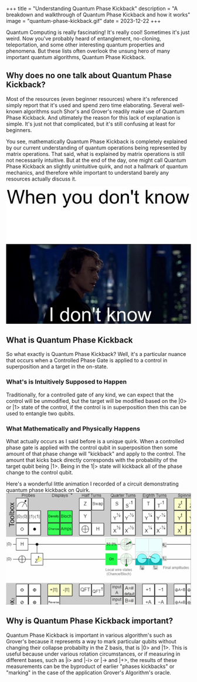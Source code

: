 +++
title = "Understanding Quantum Phase Kickback"
description = "A breakdown and walkthrough of Quantum Phase Kickback and how it works"
image = "quantum-phase-kickback.gif"
date = 2023-12-22
+++

Quantum Computing is really fascinating! It's really cool! Sometimes it's just weird. Now
you've probably heard of entanglement, no-cloning, teleportation, and some other interesting
quantum properties and phenomena. But these lists often overlook the unsung hero of many
important quantum algorithms, Quantum Phase Kickback.

## Why does no one talk about Quantum Phase Kickback?
Most of the resources (even beginner resources) where it's referenced
simply report that it's used and spend zero time elaborating. Several well-known
algorithms such Shor's and Grover's readily make use of Quantum Phase Kickback. And 
ultimately the reason for this lack of explanation is simple. It's just not that
complicated, but it's still confusing at least for beginners.

You see, mathematically Quantum Phase Kickback is completely explained by our current
understanding of quantum operations being represented by matrix operations. That said,
what is explained by matrix operations is still not necessarily intuitive. But at the
end of the day, one might call Quantum Phase Kickback an slightly unintuitive quirk, and
not a hallmark of quantum mechanics, and therefore while important to understand barely any
resources actually discuss it.

![If you don't know then you don't know](./if-you-dont-know.jpg)

## What is Quantum Phase Kickback
So what exactly is Quantum Phase Kickback? Well, it's a particular nuance that occurs
when a Controlled Phase Gate is applied to a control in superposition and a target in
the on-state.

### What's is Intuitively Supposed to Happen
Traditionally, for a controlled gate of any kind, we can expect that the
control will be unmodified, but the target will be modified based on the |0> or |1>
state of the control, if the control is in superposition then this can be used to
entangle two qubits.

### What Mathematically and Physically Happens
What actually occurs as I said before is a unique quirk. When a controlled phase
gate is applied with the control qubit in superposition then some amount of that
phase change will "kickback" and apply to the control. The amount that kicks back
directly corresponds with the probability of the target qubit being |1>. Being in
the 1|> state will kickback all of the phase change to the control qubit.

Here's a wonderful little animation I recorded of a circuit demonstrating quantum phase
kickback on Quirk.
![An animated GIF of quantum phase kickback on Quirk](./quantum-phase-kickback.gif)

## Why is Quantum Phase Kickback important?
Quantum Phase Kickback is important in various algorithm's such as Grover's because
it represents a way to mark particular qubits without changing their collapse probabilty
in the Z basis, that is |0> and |1>. This is useful because under various rotation
circumstances, or if measuring in different bases, such as |i> and |-i> or |-> and |+>,
the results of these measurements can be the byproduct of earlier "phases kickbacks" or
"marking" in the case of the application Grover's Algorithm's oracle.



